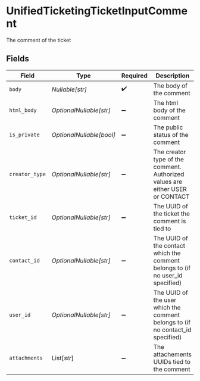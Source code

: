# UnifiedTicketingTicketInputComment

The comment of the ticket


## Fields

| Field                                                                          | Type                                                                           | Required                                                                       | Description                                                                    |
| ------------------------------------------------------------------------------ | ------------------------------------------------------------------------------ | ------------------------------------------------------------------------------ | ------------------------------------------------------------------------------ |
| `body`                                                                         | *Nullable[str]*                                                                | :heavy_check_mark:                                                             | The body of the comment                                                        |
| `html_body`                                                                    | *OptionalNullable[str]*                                                        | :heavy_minus_sign:                                                             | The html body of the comment                                                   |
| `is_private`                                                                   | *OptionalNullable[bool]*                                                       | :heavy_minus_sign:                                                             | The public status of the comment                                               |
| `creator_type`                                                                 | *OptionalNullable[str]*                                                        | :heavy_minus_sign:                                                             | The creator type of the comment. Authorized values are either USER or CONTACT  |
| `ticket_id`                                                                    | *OptionalNullable[str]*                                                        | :heavy_minus_sign:                                                             | The UUID of the ticket the comment is tied to                                  |
| `contact_id`                                                                   | *OptionalNullable[str]*                                                        | :heavy_minus_sign:                                                             | The UUID of the contact which the comment belongs to (if no user_id specified) |
| `user_id`                                                                      | *OptionalNullable[str]*                                                        | :heavy_minus_sign:                                                             | The UUID of the user which the comment belongs to (if no contact_id specified) |
| `attachments`                                                                  | List[*str*]                                                                    | :heavy_minus_sign:                                                             | The attachements UUIDs tied to the comment                                     |